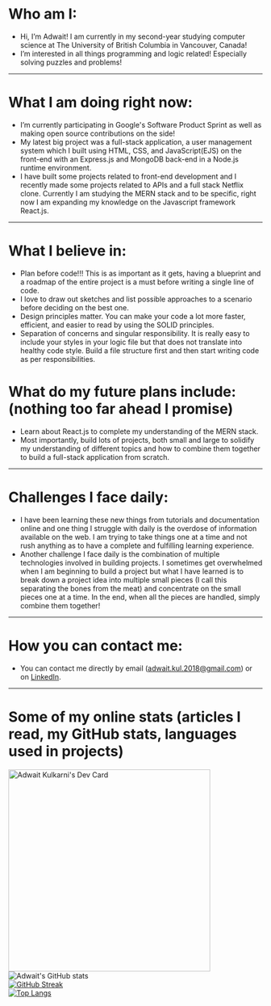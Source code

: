 # Who am I:  
- Hi, I’m Adwait! I am currently in my second-year studying computer science at The University of British Columbia in Vancouver, Canada!  
- I’m interested in all things programming and logic related! Especially solving puzzles and problems!  
  
<hr />   
  
# What I am doing right now:    
- I’m currently participating in Google's Software Product Sprint as well as making open source contributions on the side!
- My latest big project was a full-stack application, a user management system which I built using HTML, CSS, and JavaScript(EJS) on the front-end with an Express.js and MongoDB back-end in a Node.js runtime environment.  
- I have built some projects related to front-end development and I recently made some projects related to APIs and a full stack Netflix clone. Currently I am studying the MERN stack and to be specific, right now I am expanding my knowledge on the Javascript framework React.js.  

<hr />

# What I believe in:
- Plan before code!!! This is as important as it gets, having a blueprint and a roadmap of the entire project is a must before writing a single line of code.
- I love to draw out sketches and list possible approaches to a scenario before deciding on the best one.
- Design principles matter. You can make your code a lot more faster, efficient, and easier to read by using the SOLID principles.
- Separation of concerns and singular responsibility. It is really easy to include your styles in your logic file but that does not translate into healthy code style. Build a file structure first and then start writing code as per responsibilities.

# What do my future plans include: (nothing too far ahead I promise)  
- Learn about React.js to complete my understanding of the MERN stack.
- Most importantly, build lots of projects, both small and large to solidify my understanding of different topics and how to combine them together to build a full-stack application from scratch.  

<hr />

# Challenges I face daily:  
- I have been learning these new things from tutorials and documentation online and one thing I struggle with daily is the overdose of information available on the web. I am trying to take things one at a time and not rush anything as to have a complete and fulfilling learning experience.  
- Another challenge I face daily is the combination of multiple technologies involved in building projects. I sometimes get overwhelmed when I am beginning to build a project but what I have learned is to break down a project idea into multiple small pieces (I call this separating the bones from the meat) and concentrate on the small pieces one at a time. In the end, when all the pieces are handled, simply combine them together!  

<hr />

# How you can contact me:  
- You can contact me directly by email (adwait.kul.2018@gmail.com) or on [LinkedIn](https://www.linkedin.com/in/adwaitkulkarni58).
 <hr />
  
 # Some of my online stats (articles I read, my GitHub stats, languages used in projects)  
<a href="https://app.daily.dev/AdwaitKulkarni"><img src="https://api.daily.dev/devcards/0decd560321c428eba5c57786506b1d7.png?r=9me" width="400" alt="Adwait Kulkarni's Dev Card"/></a>  
![Adwait's GitHub stats](https://github-readme-stats.vercel.app/api?username=AdwaitKulkarni58&show_icons=true&theme=radical&count_private)      
[![GitHub Streak](http://github-readme-streak-stats.herokuapp.com?user=AdwaitKulkarni58&theme=radical)](https://git.io/streak-stats)    
[![Top Langs](https://github-readme-stats.vercel.app/api/top-langs/?username=AdwaitKulkarni58&langs_count=12&layout=compact)](https://github.com/anuraghazra/github-readme-stats)  
<!---
AdwaitKulkarni58/AdwaitKulkarni58 is a ✨ special ✨ repository because its `README.md` (this file) appears on your GitHub profile.
You can click the Preview link to take a look at your changes.
--->
